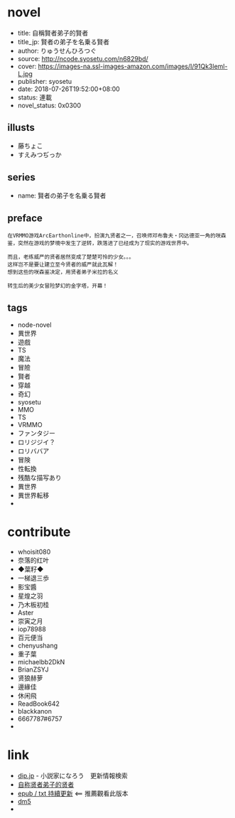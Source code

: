 
# novel

- title: 自稱賢者弟子的賢者
- title_jp: 賢者の弟子を名乗る賢者
- author: りゅうせんひろつぐ
- source: http://ncode.syosetu.com/n6829bd/
- cover: https://images-na.ssl-images-amazon.com/images/I/91Qk3leml-L.jpg
- publisher: syosetu
- date: 2018-07-26T19:52:00+08:00
- status: 連載
- novel_status: 0x0300

## illusts

- 藤ちょこ
- すえみつぢっか

## series

- name: 賢者の弟子を名乗る賢者

## preface

```
在VRMMO游戏ArcEarthonline中，扮演九贤者之一，召唤师邓布鲁夫・冈达德亚一角的咲森鉴，突然在游戏的梦境中发生了逆转，跌落进了已经成为了现实的游戏世界中。

而且，老练威严的贤者居然变成了楚楚可怜的少女。。。 
这样岂不是要让建立至今贤者的威严就此瓦解！
想到这些的咲森鉴决定，用贤者弟子米拉的名义

转生后的美少女冒险梦幻的金字塔，开幕！
```

## tags

- node-novel
- 異世界
- 遊戲
- TS
- 魔法
- 冒險
- 賢者
- 穿越
- 奇幻
- syosetu
- MMO
- TS
- VRMMO
- ファンタジー
- ロリジジイ？
- ロリババア
- 冒険
- 性転換
- 残酷な描写あり
- 異世界
- 異世界転移
- 

# contribute

- whoisit080
- 奈落的红叶
- ◆葉籽◆
- 一梯退三歩
- 影宝醬
- 星煌之羽
- 乃木板初桂
- Aster
- 崇寅之月
- iop78988
- 百元便当
- chenyushang
- 重子葉
- michaelbb2DkN
- BrianZSYJ
- 贤狼赫萝
- 邊緣佳
- 休闲飛
- ReadBook642
- blackkanon
- 6667787#6757
- 

# link

- [dip.jp](https://narou.dip.jp/search.php?text=n6829bd&novel=all&genre=all&new_genre=all&length=0&down=0&up=100) - 小説家になろう　更新情報検索
- [自称贤者弟子的贤者](https://tieba.baidu.com/f?kw=%E8%87%AA%E7%A7%B0%E8%B4%A4%E8%80%85%E5%BC%9F%E5%AD%90%E7%9A%84%E8%B4%A4%E8%80%85&ie=utf-8 "自称贤者弟子的贤者")
- [epub / txt 持續更新](https://tieba.baidu.com/p/5664828470) <== 推薦觀看此版本
- [dm5](http://www.dm5.com/manhua-zichenxianzhedizidexianzhe/)
- 

